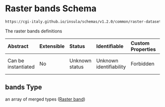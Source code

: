 # Raster bands Schema

```txt
https://cgi-italy.github.io/insula/schemas/v1.2.0/common/raster-dataset-visualization-config.schema.json#/properties/bands
```

The raster bands definitions

| Abstract            | Extensible | Status         | Identifiable            | Custom Properties | Additional Properties | Access Restrictions | Defined In                                                                                                                                 |
| :------------------ | :--------- | :------------- | :---------------------- | :---------------- | :-------------------- | :------------------ | :----------------------------------------------------------------------------------------------------------------------------------------- |
| Can be instantiated | No         | Unknown status | Unknown identifiability | Forbidden         | Allowed               | none                | [raster-dataset-visualization-config.schema.json\*](schemas/common/raster-dataset-visualization-config.schema.json) |

## bands Type

an array of merged types ([Raster band](raster-dataset-visualization-config-defs-raster-band.md))
